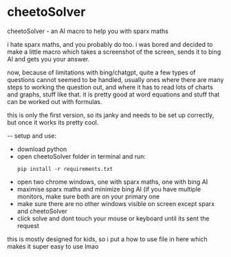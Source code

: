 # cheetoSolver
cheetoSolver - an AI macro to help you with sparx maths

i hate sparx maths, and you probably do too. i was bored and decided to make a little macro which takes a screenshot of the screen, sends it to bing AI and gets you your answer.

now, because of limitations with bing/chatgpt, quite a few types of questions cannot seemed to be handled, usually ones where there are many steps to working the question out, and where it has to read lots of charts and graphs, stuff like that. it is pretty good at word equations and stuff that can be worked out with formulas. 

this is only the first version, so its janky and needs to be set up correctly, but once it works its pretty cool.

-- setup and use:
- download python
- open cheetoSolver folder in terminal and run:
  ```pycon
  pip install -r requirements.txt
  ```
- open two chrome windows, one with sparx maths, one with bing AI
- maximise sparx maths and minimize bing AI (if you have multiple monitors, make sure both are on your primary one
- make sure there are no other windows visible on screen except sparx and cheetoSolver
- click solve and dont touch your mouse or keyboard until its sent the request

this is mostly designed for kids, so i put a how to use file in here which makes it super easy to use lmao
